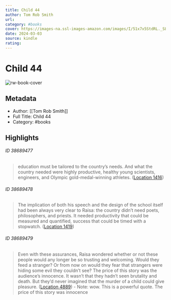```yaml
---
title: Child 44
author: Tom Rob Smith
url: 
category: #books
cover: https://images-na.ssl-images-amazon.com/images/I/51x7x5StdRL._SL200_.jpg
date: 2024-03-03
source: kindle
rating:
---
```

# Child 44

![rw-book-cover](https://images-na.ssl-images-amazon.com/images/I/51x7x5StdRL._SL200_.jpg)

## Metadata
- Author: [[Tom Rob Smith]]
- Full Title: Child 44
- Category: #books

## Highlights
###### ID 38689477
> education must be tailored to the country’s needs. And what the country needed were highly productive, healthy young scientists, engineers, and Olympic gold-medal-winning athletes. ([Location 1416](https://readwise.io/to_kindle?action=open&asin=B0011UJMK2&location=1416))
    
###### ID 38689478
> The implication of both his speech and the design of the school itself had been always very clear to Raisa: the country didn’t need poets, philosophers, and priests. It needed productivity that could be measured and quantified, success that could be timed with a stopwatch. ([Location 1419](https://readwise.io/to_kindle?action=open&asin=B0011UJMK2&location=1419))
    
###### ID 38689479
> Even with these assurances, Raisa wondered whether or not these people would any longer be so trusting and welcoming. Would they feed a stranger? Or from now on would they fear that strangers were hiding some evil they couldn’t see? The price of this story was the audience’s innocence. It wasn’t that they hadn’t seen brutality and death. But they’d never imagined that the murder of a child could give pleasure. ([Location 4889](https://readwise.io/to_kindle?action=open&asin=B0011UJMK2&location=4889))
    - Note: wow. This is a powerful quote. The price of this story was innocence
    
